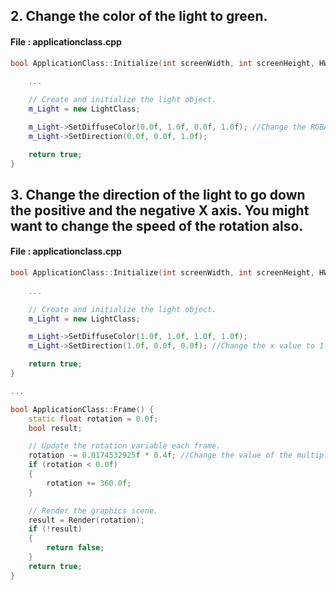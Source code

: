 ## 2. Change the color of the light to green.

#### File : applicationclass.cpp

```c++
bool ApplicationClass::Initialize(int screenWidth, int screenHeight, HWND hwnd) {
	
	...

	// Create and initialize the light object.
	m_Light = new LightClass;

	m_Light->SetDiffuseColor(0.0f, 1.0f, 0.0f, 1.0f); //Change the RGBA value to get green
	m_Light->SetDirection(0.0f, 0.0f, 1.0f);

	return true;
}
```

## 3. Change the direction of the light to go down the positive and the negative X axis. You might want to change the speed of the rotation also.

#### File : applicationclass.cpp

```c++
bool ApplicationClass::Initialize(int screenWidth, int screenHeight, HWND hwnd) {
	
	...

	// Create and initialize the light object.
	m_Light = new LightClass;

	m_Light->SetDiffuseColor(1.0f, 1.0f, 1.0f, 1.0f); 
	m_Light->SetDirection(1.0f, 0.0f, 0.0f); //Change the x value to 1.0f for positive and -1.0f for negative

	return true;
}

...

bool ApplicationClass::Frame() {
	static float rotation = 0.0f;
	bool result;

	// Update the rotation variable each frame.
	rotation -= 0.0174532925f * 0.4f; //Change the value of the multiplier to speed up the rotation
	if (rotation < 0.0f)
	{
		rotation += 360.0f;
	}

	// Render the graphics scene.
	result = Render(rotation);
	if (!result)
	{
		return false;
	}
	return true;
}
```



